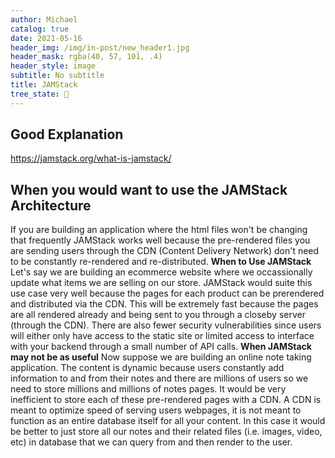 ```yaml
---
author: Michael
catalog: true
date: 2021-05-16
header_img: /img/in-post/new_header1.jpg
header_mask: rgba(40, 57, 101, .4)
header_style: image
subtitle: No subtitle
title: JAMStack
tree_state: 🌱
---
```


## Good Explanation
https://jamstack.org/what-is-jamstack/


## When you would want to use the JAMStack Architecture
If you are building an application where the html files won't be changing that frequently JAMStack works well because the pre-rendered files you are sending users through the CDN (Content Delivery Network) don't need to be constantly re-rendered and re-distributed.
**When to Use JAMStack**
Let's say we are building an ecommerce website where we occassionally update what items we are selling on our store. JAMStack would suite this use case very well because the pages for each product can be prerendered and distributed via the CDN. This will be extremely fast because the pages are all rendered already and being sent to you through a closeby server (through the CDN). There are also fewer security vulnerabilities since users will either only have access to the static site or limited access to interface with your backend through a small number of API calls.
**When JAMStack may not be as useful**
Now suppose we are building an online note taking application. The content is dynamic because users constantly add information to and from their notes and there are millions of users so we need to store millions and millions of notes pages. It would be very inefficient to store each of these pre-rendered pages with a CDN. A CDN is meant to optimize speed of serving users webpages, it is not meant to function as an entire database itself for all your content. In this case it would be better to just store all our notes and their related files (i.e. images, video, etc) in database that we can query from and then render to the user.
